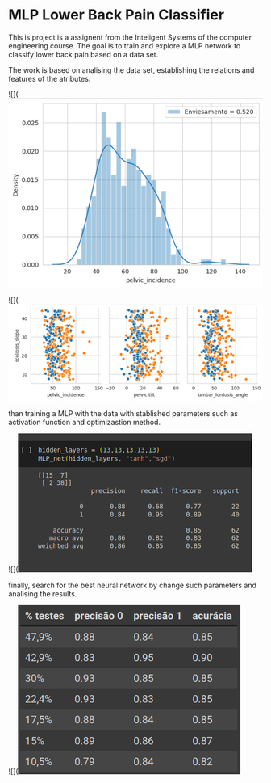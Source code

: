 # MLP Lower Back Pain Classifier 
This is project is a assignent from the Inteligent Systems of the computer engineering course. The goal is to train and explore a MLP network to classify lower back pain based on a data set.

The work is based on analising the data set, establishing the relations and features of the atributes:

![](![dist.png](https://github.com/gabriel-ferreira-da-silva/MLP-Lower-Back-classifier/blob/main/images/dist.png?raw=true)



![](![pair.png](https://github.com/gabriel-ferreira-da-silva/MLP-Lower-Back-classifier/blob/main/images/pair.png?raw=true)

than training a MLP with the data with stablished parameters such as activation function and optimizastion method.

![](![train.png](https://github.com/gabriel-ferreira-da-silva/MLP-Lower-Back-classifier/blob/main/images/train.png?raw=true)

finally, search for the best neural network by change such parameters and analising the results.

![](![an.png](https://github.com/gabriel-ferreira-da-silva/MLP-Lower-Back-classifier/blob/main/images/an.png?raw=true)
